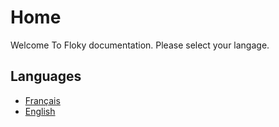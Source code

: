 # Home

Welcome To Floky documentation. Please select your langage.

## Languages

- [Français](fr/index.md)
- [English](en/index.md)